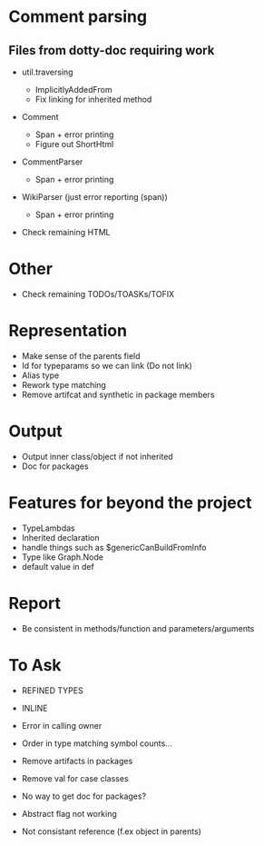 # Comment parsing
## Files from dotty-doc requiring work
* util.traversing
  * ImplicitlyAddedFrom
  * Fix linking for inherited method
* Comment
  * Span + error printing
  * Figure out ShortHtml
* CommentParser
  * Span + error printing
* WikiParser (just error reporting (span))
  * Span + error printing

* Check remaining HTML

# Other
* Check remaining TODOs/TOASKs/TOFIX

# Representation
* Make sense of the parents field
* Id for typeparams so we can link (Do not link)
* Alias type
* Rework type matching
* Remove artifcat and synthetic in package members

# Output
* Output inner class/object if not inherited
* Doc for packages

# Features for beyond the project
* TypeLambdas
* Inherited declaration
* handle things such as $genericCanBuildFromInfo
* Type like Graph.Node
* default value in def

# Report
* Be consistent in methods/function and parameters/arguments

# To Ask
* REFINED TYPES
* INLINE
* Error in calling owner
* Order in type matching symbol counts...
* Remove artifacts in packages
* Remove val for case classes
* No way to get doc for packages?
* Abstract flag not working

* Not consistant reference (f.ex object in parents)